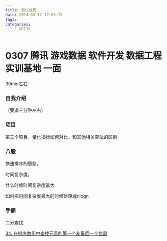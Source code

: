 ```yaml
---
title: 面试经历
date: 2024-03-12 17:03:15
tags:
categories:
    - 找工作
---
```


# **0307 腾讯 游戏数据 软件开发 数据工程 实训基地 一面**

30min左右

### **自我介绍**

（要求三分钟左右）

### **项目**

第三个项目，量化指标如何对比。和其他相关算法的区别

### **八股**

快速排序的思路，

时间复杂度，

什么时候时间复杂度最大

如何把时间复杂度最大的时候处理成nlogn

### **手撕**

二分查找

[34. 在排序数组中查找元素的第一个和最后一个位置](https://leetcode.cn/problems/find-first-and-last-position-of-element-in-sorted-array/)


